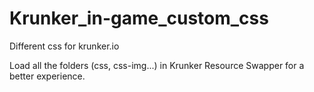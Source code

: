 # Krunker_in-game_custom_css
Different css for krunker.io


Load all the folders (css, css-img...) in Krunker Resource Swapper for a better experience.
